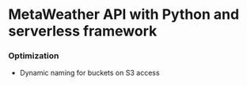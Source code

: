 <h1>MetaWeather API with Python and serverless framework</h1>

<h3>Optimization</h3>
<ul>
    <li>Dynamic naming for buckets on S3 access</li>
</ul>

